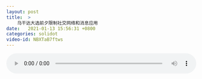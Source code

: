 ```yaml
---
layout: post
title:  >
    乌干达大选前夕限制社交网络和消息应用
date:   2021-01-13 15:56:31 +0800
categories: solidot
video-id: NBXTaB7ftws
---
```


<audio src="/assets/dfdcd1c7db8bcbad137b233a11f6dd19.mp3" style="width: 100%;" controls></audio>

